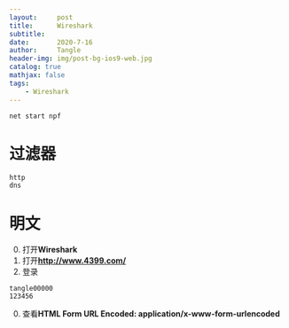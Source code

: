 ```yaml
---
layout:     post
title:      Wireshark
subtitle:   
date:       2020-7-16
author:     Tangle
header-img: img/post-bg-ios9-web.jpg
catalog: true
mathjax: false
tags:
    - Wireshark
---
```


```
net start npf
```

# 过滤器

```
http
dns
```

# 明文

0. 打开**Wireshark**
0. 打开**http://www.4399.com/**
0. 登录
```
tangle00000
123456
```
0. 查看**HTML Form URL Encoded: application/x-www-form-urlencoded**
